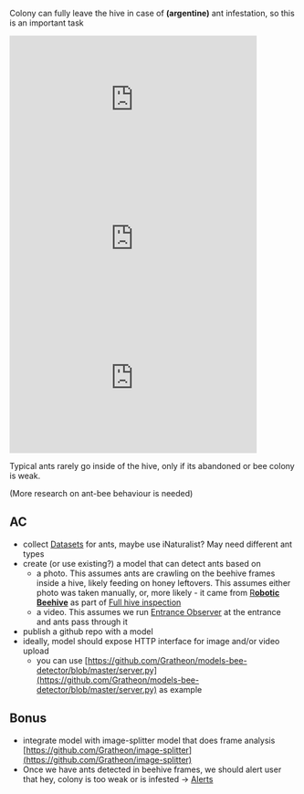 Colony can fully leave the hive in case of **(argentine)** ant infestation, so this is an important task

<iframe width="433" height="244" src="https://www.youtube.com/embed/bHL_-70gLFY" title="What To Do About Ants In And On Your Beehive?" frameborder="0" allow="accelerometer; autoplay; clipboard-write; encrypted-media; gyroscope; picture-in-picture; web-share" referrerpolicy="strict-origin-when-cross-origin" allowfullscreen></iframe>

<iframe width="433" height="244" src="https://www.youtube.com/embed/yuaPan9XsO8" title="Ant War with Bees | Bees VS Green ants | Crazy green ants eat my bees" frameborder="0" allow="accelerometer; autoplay; clipboard-write; encrypted-media; gyroscope; picture-in-picture; web-share" referrerpolicy="strict-origin-when-cross-origin" allowfullscreen></iframe>

<iframe width="433" height="244" src="https://www.youtube.com/embed/LGYLT64wzGY" title="Ants Raiding or Moving into a Honey Bee Hive how to STOP/KILL Ants without chemicals" frameborder="0" allow="accelerometer; autoplay; clipboard-write; encrypted-media; gyroscope; picture-in-picture; web-share" referrerpolicy="strict-origin-when-cross-origin" allowfullscreen></iframe>


Typical ants rarely go inside of the hive, only if its abandoned or bee colony is weak.

(More research on ant-bee behaviour is needed)

## AC

- collect [Datasets](https://www.notion.so/Datasets-d3ca2719238d4c6b80226c58ea38fb50?pvs=21) for ants, maybe use iNaturalist? May need different ant types
- create (or use existing?) a model that can detect ants based on
    - a photo. This assumes ants are crawling on the beehive frames inside a hive, likely feeding on honey leftovers. This assumes either photo was taken manually, or, more likely - it came from [R**obotic Beehive**](https://www.notion.so/Robotic-Beehive-fd9559a2950b44bc8291972299ced18e?pvs=21) as part of [Full hive inspection](https://www.notion.so/Full-hive-inspection-7d0f89c8a9de4ab3a8eb9e516b7f7172?pvs=21)
    - a video. This assumes we run [Entrance Observer](https://www.notion.so/Entrance-Observer-b0319799ab7744dc928c08119de4fc43?pvs=21) at the entrance and ants pass through it
- publish a github repo with a model
- ideally, model should expose HTTP interface for image and/or video upload
    - you can use [https://github.com/Gratheon/models-bee-detector/blob/master/server.py](https://github.com/Gratheon/models-bee-detector/blob/master/server.py) as example

## Bonus

- integrate model with image-splitter model that does frame analysis [https://github.com/Gratheon/image-splitter](https://github.com/Gratheon/image-splitter)
- Once we have ants detected in beehive frames, we should alert user that hey, colony is too weak or is infested → [Alerts](https://www.notion.so/Alerts-8b65dea8fc164a7f91b0a76fa0948189?pvs=21)